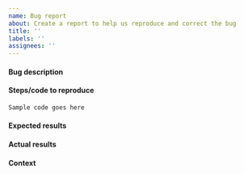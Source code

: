```yaml
---
name: Bug report
about: Create a report to help us reproduce and correct the bug
title: ''
labels: ''
assignees: ''
---
```

<!--
Please search through the past issues to see whether your issue
has already been addressed.
-->

#### Bug description
<!-- Clearly and concisely describe the issue. -->


#### Steps/code to reproduce
<!--
Please add a minimal code example that we can run to reproduce the error.
Be as succinct as possible, do not depend on external data. In short,
we're going to copy-paste your code, and we expect to get the same
result as you.
-->

```py
Sample code goes here
```


#### Expected results
<!-- Example: No error is thrown. Please paste or describe the expected results.-->


#### Actual results
<!-- Please paste or specifically describe the actual output or (full) traceback. -->


#### Context
<!--
Please run the following snippet and paste the output below.

for module in ('skopt', 'numpy', 'scipy', 'sklearn'):
    print(module, __import__(module).__version__)
import platform; print(platform.platform())
import sys; print("Python", sys.version)
-->


<!--
Use the Preview to ensure the report looks as it should.

Thanks for contributing!
-->
